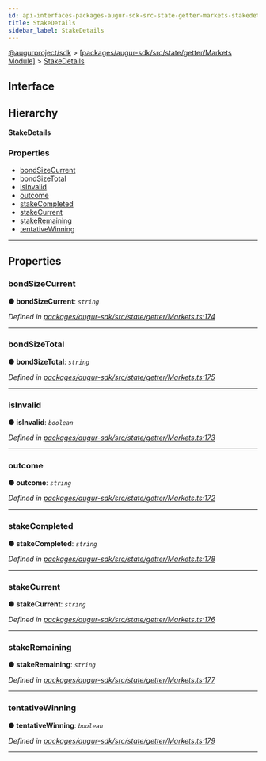 ```yaml
---
id: api-interfaces-packages-augur-sdk-src-state-getter-markets-stakedetails
title: StakeDetails
sidebar_label: StakeDetails
---
```


[@augurproject/sdk](api-readme.md) > [[packages/augur-sdk/src/state/getter/Markets Module]](api-modules-packages-augur-sdk-src-state-getter-markets-module.md) > [StakeDetails](api-interfaces-packages-augur-sdk-src-state-getter-markets-stakedetails.md)

## Interface

## Hierarchy

**StakeDetails**

### Properties

* [bondSizeCurrent](api-interfaces-packages-augur-sdk-src-state-getter-markets-stakedetails.md#bondsizecurrent)
* [bondSizeTotal](api-interfaces-packages-augur-sdk-src-state-getter-markets-stakedetails.md#bondsizetotal)
* [isInvalid](api-interfaces-packages-augur-sdk-src-state-getter-markets-stakedetails.md#isinvalid)
* [outcome](api-interfaces-packages-augur-sdk-src-state-getter-markets-stakedetails.md#outcome)
* [stakeCompleted](api-interfaces-packages-augur-sdk-src-state-getter-markets-stakedetails.md#stakecompleted)
* [stakeCurrent](api-interfaces-packages-augur-sdk-src-state-getter-markets-stakedetails.md#stakecurrent)
* [stakeRemaining](api-interfaces-packages-augur-sdk-src-state-getter-markets-stakedetails.md#stakeremaining)
* [tentativeWinning](api-interfaces-packages-augur-sdk-src-state-getter-markets-stakedetails.md#tentativewinning)

---

## Properties

<a id="bondsizecurrent"></a>

###  bondSizeCurrent

**● bondSizeCurrent**: *`string`*

*Defined in [packages/augur-sdk/src/state/getter/Markets.ts:174](https://github.com/AugurProject/augur/blob/0ea8996003/packages/augur-sdk/src/state/getter/Markets.ts#L174)*

___
<a id="bondsizetotal"></a>

###  bondSizeTotal

**● bondSizeTotal**: *`string`*

*Defined in [packages/augur-sdk/src/state/getter/Markets.ts:175](https://github.com/AugurProject/augur/blob/0ea8996003/packages/augur-sdk/src/state/getter/Markets.ts#L175)*

___
<a id="isinvalid"></a>

###  isInvalid

**● isInvalid**: *`boolean`*

*Defined in [packages/augur-sdk/src/state/getter/Markets.ts:173](https://github.com/AugurProject/augur/blob/0ea8996003/packages/augur-sdk/src/state/getter/Markets.ts#L173)*

___
<a id="outcome"></a>

###  outcome

**● outcome**: *`string`*

*Defined in [packages/augur-sdk/src/state/getter/Markets.ts:172](https://github.com/AugurProject/augur/blob/0ea8996003/packages/augur-sdk/src/state/getter/Markets.ts#L172)*

___
<a id="stakecompleted"></a>

###  stakeCompleted

**● stakeCompleted**: *`string`*

*Defined in [packages/augur-sdk/src/state/getter/Markets.ts:178](https://github.com/AugurProject/augur/blob/0ea8996003/packages/augur-sdk/src/state/getter/Markets.ts#L178)*

___
<a id="stakecurrent"></a>

###  stakeCurrent

**● stakeCurrent**: *`string`*

*Defined in [packages/augur-sdk/src/state/getter/Markets.ts:176](https://github.com/AugurProject/augur/blob/0ea8996003/packages/augur-sdk/src/state/getter/Markets.ts#L176)*

___
<a id="stakeremaining"></a>

###  stakeRemaining

**● stakeRemaining**: *`string`*

*Defined in [packages/augur-sdk/src/state/getter/Markets.ts:177](https://github.com/AugurProject/augur/blob/0ea8996003/packages/augur-sdk/src/state/getter/Markets.ts#L177)*

___
<a id="tentativewinning"></a>

###  tentativeWinning

**● tentativeWinning**: *`boolean`*

*Defined in [packages/augur-sdk/src/state/getter/Markets.ts:179](https://github.com/AugurProject/augur/blob/0ea8996003/packages/augur-sdk/src/state/getter/Markets.ts#L179)*

___


